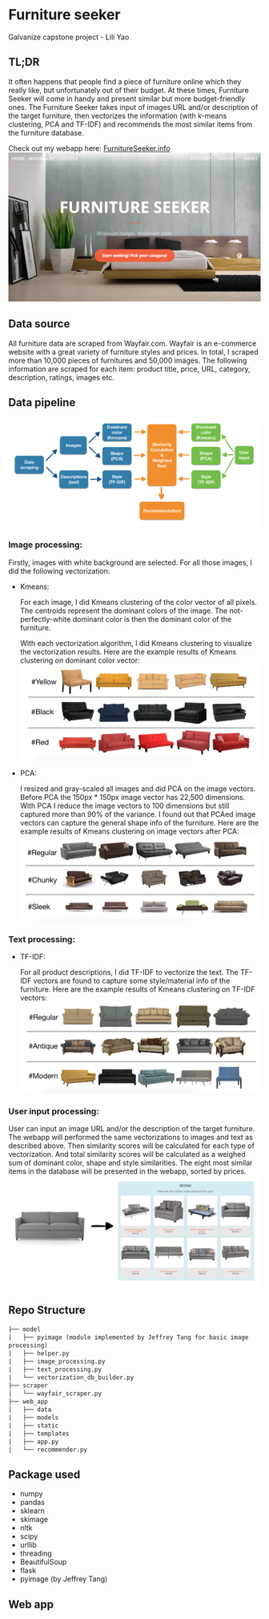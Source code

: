 # Furniture seeker
Galvanize capstone project - Lili Yao


## TL;DR
It often happens that people find a piece of furniture online which they really like, but unfortunately out of their budget. At these times, Furniture Seeker will come in handy and present similar but more budget-friendly ones. The Furniture Seeker takes input of images URL and/or description of the target furniture, then vectorizes the information (with k-means clustering, PCA and TF-IDF) and recommends the most similar items from the furniture database.

Check out my webapp here: [FurnitureSeeker.info](http://www.furnitureseeker.info/)
<a href="http://www.furnitureseeker.info/">
![FurnitureSeeker.info](readme_img/web_app.png)</a>

## Data source
All furniture data are scraped from Wayfair.com. Wayfair is an e-commerce website with a great variety of furniture styles and prices. In total, I scraped more than 10,000 pieces of furnitures and 50,000 images. The following information are scraped for each item: product title, price, URL, category, description, ratings, images etc.


## Data pipeline
![Data pipeline](readme_img/data_pipeline.png)

### Image processing:
Firstly, images with white background are selected. For all those images, I did the following vectorization:

* Kmeans:

    For each image, I did Kmeans clustering of the color vector of all pixels. The centroids represent the dominant colors of the image. The not-perfectly-white dominant color is then the dominant color of the furniture.

    With each vectorization algorithm, I did Kmeans clustering to visualize the vectorization results. Here are the example results of Kmeans clustering on dominant color vector:
![Dominant color](readme_img/domi_color.png)

* PCA:

    I resized and gray-scaled all images and did PCA on the image vectors. Before PCA the 150px * 150px image vector has 22,500 dimensions. With PCA I reduce the image vectors to 100 dimensions but still captured more than 90% of the variance. I found out that PCAed image vectors can capture the general shape info of the furniture. Here are the example results of Kmeans clustering on image vectors after PCA:
![Shape](readme_img/shape.png)

### Text processing:
* TF-IDF:

	For all product descriptions, I did TF-IDF to vectorize the text. The TF-IDF vectors are found to capture some style/material info of the furniture. Here are the example results of Kmeans clustering on TF-IDF vectors:
![Style](readme_img/style.png)

### User input processing:
User can input an image URL and/or the description of the target furniture. The webapp will performed the same vectorizations to images and text as described above. Then similarity scores will be calculated for each type of vectorization. And total similarity scores will be calculated as a weighed sum of dominant color, shape and style similarities. The eight most similar items in the database will be presented in the webapp, sorted by prices.
	![Recommendation example](readme_img/recommendation.png)


## Repo Structure
```
├── model
|   ├── pyimage (module implemented by Jeffrey Tang for basic image processing)
|   ├── helper.py
|   ├── image_processing.py
|   ├── text_processing.py
|   └── vectorization_db_builder.py
├── scraper
|   └── wayfair_scraper.py
├── web_app
|   ├── data
|   ├── models
|   ├── static
|   ├── templates
|   ├── app.py
|   └── recommender.py

```



## Package used
* numpy
* pandas
* sklearn
* skimage
* nltk
* scipy
* urllib
* threading
* BeautifulSoup
* flask
* pyimage (by Jeffrey Tang)


## Web app

